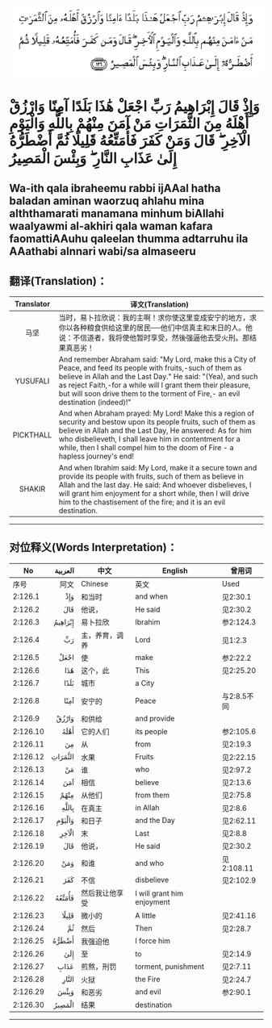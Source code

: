![002:126](images/002_126.gif)

#   وَإِذْ قَالَ إِبْرَاهِيمُ رَبِّ اجْعَلْ هَٰذَا بَلَدًا آمِنًا وَارْزُقْ أَهْلَهُ مِنَ الثَّمَرَاتِ مَنْ آمَنَ مِنْهُمْ بِاللَّهِ وَالْيَوْمِ الْآخِرِ ۖ قَالَ وَمَنْ كَفَرَ فَأُمَتِّعُهُ قَلِيلًا ثُمَّ أَضْطَرُّهُ إِلَىٰ عَذَابِ النَّارِ ۖ وَبِئْسَ الْمَصِيرُ 

## Wa-ith qala ibraheemu rabbi ijAAal hatha baladan aminan waorzuq ahlahu mina alththamarati manamana minhum biAllahi waalyawmi al-akhiri qala waman kafara faomattiAAuhu qaleelan thumma adtarruhu ila AAathabi alnnari wabi/sa almaseeru

## 翻译(Translation)：

| Translator | 译文(Translation)                                            |
| :--------: | ------------------------------------------------------------ |
|    马坚    | 当时，易卜拉欣说：我的主啊！求你使这里变成安宁的地方，求你以各种粮食供给这里的居民──他们中信真主和末日的人。他说：不信道者，我将使他暂时享受，然後强逼他去受火刑。那结果真恶劣！ |
|  YUSUFALI  | And remember Abraham said: "My Lord, make this a City of Peace, and feed its people with fruits,-such of them as believe in Allah and the Last Day." He said: "(Yea), and such as reject Faith,-for a while will I grant them their pleasure, but will soon drive them to the torment of Fire,- an evil destination (indeed)!" |
| PICKTHALL  | And when Abraham prayed: My Lord! Make this a region of security and bestow upon its people fruits, such of them as believe in Allah and the Last Day, He answered: As for him who disbelieveth, I shall leave him in contentment for a while, then I shall compel him to the doom of Fire - a hapless journey's end! |
|   SHAKIR   | And when Ibrahim said: My Lord, make it a secure town and provide its people with fruits, such of them as believe in Allah and the last day. He said: And whoever disbelieves, I will grant him enjoyment for a short while, then I will drive him to the chastisement of the fire; and it is an evil destination. |

---

## 对位释义(Words Interpretation)：

| No       | العربية | 中文           | English                    | 曾用词      |
| -------- | ------: | -------------- | -------------------------- | ----------- |
| 序号     |    阿文 | Chinese        | 英文                       | Used        |
| 2:126.1  |     وَإِذْ | 和当时         | and when                   | 见2:30.1    |
| 2:126.2  |     قَالَ | 他说，         | He said                    | 见2:30.2    |
| 2:126.3  | إِبْرَاهِيمُ | 易卜拉欣       | Ibrahim                    | 参2:124.3   |
| 2:126.4  |      رَبِّ | 主，养育，调养 | Lord                       | 见1:2.3     |
| 2:126.5  |    اجْعَلْ | 使             | make                       | 参2:22.2    |
| 2:126.6  |     هَٰذَا | 这个，此       | This                       | 见2:25.20   |
| 2:126.7  |    بَلَدًا | 城市           | a City                     |             |
| 2:126.8  |    آمِنًا | 安宁的         | Peace                      | 与2:8.5不同 |
| 2:126.9  |   وَارْزُقْ | 和供给         | and provide                |             |
| 2:126.10 |    أَهْلَهُ | 它的人们       | its people                 | 参2:105.6   |
| 2:126.11 |      مِنَ | 从             | from                       | 见2:19.3    |
| 2:126.12 | الثَّمَرَاتِ | 水果           | Fruits                     | 见2:22.15   |
| 2:126.13 |      مَنْ | 谁             | who                        | 见2:97.2    |
| 2:126.14 |     آمَنَ | 相信           | believe                    | 见2:13.6    |
| 2:126.15 |    مِنْهُمْ | 从他们         | from them                  | 见2:75.8    |
| 2:126.16 |   بِاللَّهِ | 在真主         | in Allah                   | 见2:8.6     |
| 2:126.17 |  وَالْيَوْمِ | 和日子         | and the Day                | 见2:62.11   |
| 2:126.18 |   الْآخِرِ | 末             | Last                       | 见2:8.8     |
| 2:126.19 |     قَالَ | 他说，         | He said                    | 见2:30.2    |
| 2:126.20 |     وَمَنْ | 和谁           | and who                    | 见2:108.11  |
| 2:126.21 |     كَفَرَ | 不信           | disbelieve                 | 见2:102.9   |
| 2:126.22 |  فَأُمَتِّعُهُ | 然后我让他享受 | I will grant him enjoyment |             |
| 2:126.23 |   قَلِيلًا | 微小的         | A little                   | 见2:41.16   |
| 2:126.24 |      ثُمَّ | 然后           | Then                       | 见2:28.7    |
| 2:126.25 |   أَضْطَرُّهُ | 我强迫他       | I force him                |             |
| 2:126.26 |     إِلَىٰ | 至             | to                         | 见2:14.9    |
| 2:126.27 |    عَذَابِ | 煎熬，刑罚     | torment, punishment        | 见2:7.11    |
| 2:126.28 |   النَّارِ | 火狱           | the Fire                   | 见2:24.7    |
| 2:126.29 |    وَبِئْسَ | 和恶劣         | and evil                   | 参2:90.1    |
| 2:126.30 |  الْمَصِيرُ | 结果           | destination                |             |

---

